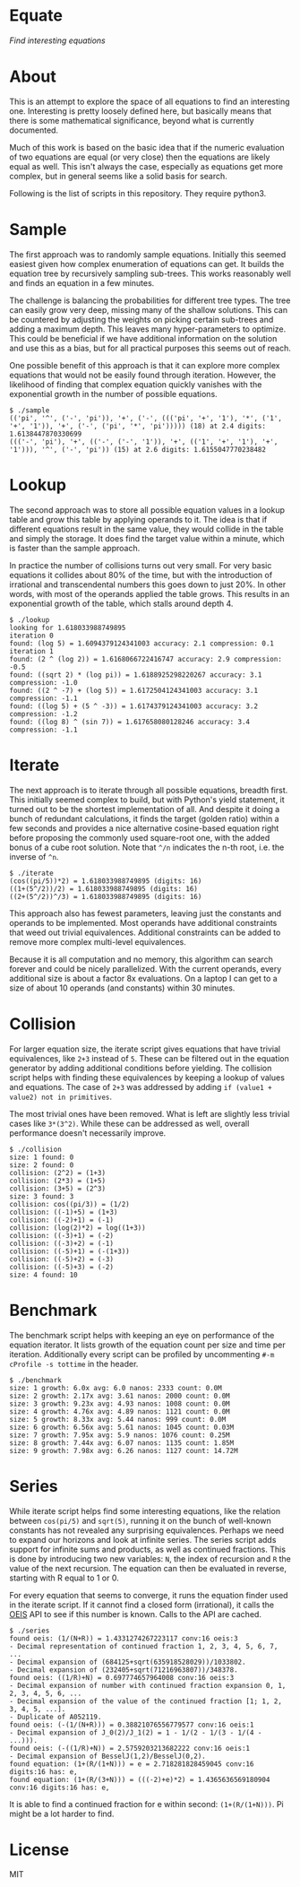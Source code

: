 Equate
======

*Find interesting equations*

# About

This is an attempt to explore the space of all equations to find an interesting one. Interesting is pretty loosely defined here, but basically means that there is some mathematical significance, beyond what is currently documented.

Much of this work is based on the basic idea that if the numeric evaluation of two equations are equal (or very close) then the equations are likely equal as well. This isn't always the case, especially as equations get more complex, but in general seems like a solid basis for search.

Following is the list of scripts in this repository. They require python3.

# Sample

The first approach was to randomly sample equations. Initially this seemed easiest given how complex enumeration of equations can get. It builds the equation tree by recursively sampling sub-trees. This works reasonably well and finds an equation in a few minutes.

The challenge is balancing the probabilities for different tree types. The tree can easily grow very deep, missing many of the shallow solutions. This can be countered by adjusting the weights on picking certain sub-trees and adding a maximum depth. This leaves many hyper-parameters to optimize. This could be beneficial if we have additional information on the solution and use this as a bias, but for all practical purposes this seems out of reach.

One possible benefit of this approach is that it can explore more complex equations that would not be easily found through iteration. However, the likelihood of finding that complex equation quickly vanishes with the exponential growth in the number of possible equations.

```
$ ./sample
(('pi', '^', ('-', 'pi')), '+', ('-', ((('pi', '+', '1'), '*', ('1', '+', '1')), '+', ('-', ('pi', '*', 'pi'))))) (18) at 2.4 digits: 1.6138447870330699
((('-', 'pi'), '+', (('-', ('-', '1')), '+', (('1', '+', '1'), '+', '1'))), '^', ('-', 'pi')) (15) at 2.6 digits: 1.6155047770238482
```

# Lookup

The second approach was to store all possible equation values in a lookup table and grow this table by applying operands to it. The idea is that if different equations result in the same value, they would collide in the table and simply the storage. It does find the target value within a minute, which is faster than the sample approach.

In practice the number of collisions turns out very small. For very basic equations it collides about 80% of the time, but with the introduction of irrational and transcendental numbers this goes down to just 20%. In other words, with most of the operands applied the table grows. This results in an exponential growth of the table, which stalls around depth 4.

```
$ ./lookup
looking for 1.618033988749895
iteration 0
found: (log 5) = 1.6094379124341003 accuracy: 2.1 compression: 0.1
iteration 1
found: (2 ^ (log 2)) = 1.6168066722416747 accuracy: 2.9 compression: -0.5
found: ((sqrt 2) * (log pi)) = 1.6188925298220267 accuracy: 3.1 compression: -1.0
found: ((2 ^ -7) + (log 5)) = 1.6172504124341003 accuracy: 3.1 compression: -1.1
found: ((log 5) + (5 ^ -3)) = 1.6174379124341003 accuracy: 3.2 compression: -1.2
found: ((log 8) ^ (sin 7)) = 1.617658080128246 accuracy: 3.4 compression: -1.1
```

# Iterate

The next approach is to iterate through all possible equations, breadth first. This initially seemed complex to build, but with Python's yield statement, it turned out to be the shortest implementation of all. And despite it doing a bunch of redundant calculations, it finds the target (golden ratio) within a few seconds and provides a nice alternative cosine-based equation right before proposing the commonly used square-root one, with the added bonus of a cube root solution. Note that `^/n` indicates the n-th root, i.e. the inverse of `^n`.

```
$ ./iterate
(cos((pi/5))*2) = 1.618033988749895 (digits: 16)
((1+(5^/2))/2) = 1.618033988749895 (digits: 16)
((2+(5^/2))^/3) = 1.618033988749895 (digits: 16)
```

This approach also has fewest parameters, leaving just the constants and operands to be implemented. Most operands have additional constraints that weed out trivial equivalences. Additional constraints can be added to remove more complex multi-level equivalences.

Because it is all computation and no memory, this algorithm can search forever and could be nicely parallelized. With the current operands, every additional size is about a factor 8x evaluations. On a laptop I can get to a size of about 10 operands (and constants) within 30 minutes.

# Collision

For larger equation size, the iterate script gives equations that have trivial equivalences, like `2+3` instead of `5`. These can be filtered out in the equation generator by adding additional conditions before yielding. The collision script helps with finding these equivalences by keeping a lookup of values and equations. The case of `2+3` was addressed by adding `if (value1 + value2) not in primitives`.

The most trivial ones have been removed. What is left are slightly less trivial cases like `3*(3^2)`. While these can be addressed as well, overall performance doesn't necessarily improve.

```
$ ./collision
size: 1 found: 0
size: 2 found: 0
collision: (2^2) = (1+3)
collision: (2*3) = (1+5)
collision: (3+5) = (2^3)
size: 3 found: 3
collision: cos((pi/3)) = (1/2)
collision: ((-1)+5) = (1+3)
collision: ((-2)+1) = (-1)
collision: (log(2)*2) = log((1+3))
collision: ((-3)+1) = (-2)
collision: ((-3)+2) = (-1)
collision: ((-5)+1) = (-(1+3))
collision: ((-5)+2) = (-3)
collision: ((-5)+3) = (-2)
size: 4 found: 10
```

# Benchmark

The benchmark script helps with keeping an eye on performance of the equation iterator. It lists growth of the equation count per size and time per iteration. Additionally every script can be profiled by uncommenting `#-m cProfile -s tottime` in the header.

```
$ ./benchmark
size: 1 growth: 6.0x avg: 6.0 nanos: 2333 count: 0.0M
size: 2 growth: 2.17x avg: 3.61 nanos: 2000 count: 0.0M
size: 3 growth: 9.23x avg: 4.93 nanos: 1008 count: 0.0M
size: 4 growth: 4.76x avg: 4.89 nanos: 1121 count: 0.0M
size: 5 growth: 8.33x avg: 5.44 nanos: 999 count: 0.0M
size: 6 growth: 6.56x avg: 5.61 nanos: 1045 count: 0.03M
size: 7 growth: 7.95x avg: 5.9 nanos: 1076 count: 0.25M
size: 8 growth: 7.44x avg: 6.07 nanos: 1135 count: 1.85M
size: 9 growth: 7.98x avg: 6.26 nanos: 1127 count: 14.72M
```

# Series

While iterate script helps find some interesting equations, like the relation between `cos(pi/5)` and `sqrt(5)`, running it on the bunch of well-known constants has not revealed any surprising equivalences. Perhaps we need to expand our horizons and look at infinite series. The series script adds support for infinite sums and products, as well as continued fractions. This is done by introducing two new variables: `N`, the index of recursion and `R` the value of the next recursion. The equation can then be evaluated in reverse, starting with R equal to 1 or 0.

For every equation that seems to converge, it runs the equation finder used in the iterate script. If it cannot find a closed form (irrational), it calls the [OEIS](https://oeis.org/) API to see if this number is known. Calls to the API are cached.

```
$ ./series
found oeis: (1/(N+R)) = 1.4331274267223117 conv:16 oeis:3
- Decimal representation of continued fraction 1, 2, 3, 4, 5, 6, 7, ...
- Decimal expansion of (684125+sqrt(635918528029))/1033802.
- Decimal expansion of (232405+sqrt(71216963807))/348378.
found oeis: ((1/R)+N) = 0.697774657964008 conv:16 oeis:3
- Decimal expansion of number with continued fraction expansion 0, 1, 2, 3, 4, 5, 6, ...
- Decimal expansion of the value of the continued fraction [1; 1, 2, 3, 4, 5, ...].
- Duplicate of A052119.
found oeis: (-(1/(N+R))) = 0.38821076556779577 conv:16 oeis:1
- Decimal expansion of J_0(2)/J_1(2) = 1 - 1/(2 - 1/(3 - 1/(4 - ...))).
found oeis: (-((1/R)+N)) = 2.5759203213682222 conv:16 oeis:1
- Decimal expansion of BesselJ(1,2)/BesselJ(0,2).
found equation: (1+(R/(1+N))) = e = 2.718281828459045 conv:16 digits:16 has: e,
found equation: (1+(R/(3+N))) = (((-2)+e)*2) = 1.4365636569180904 conv:16 digits:16 has: e,
```

It is able to find a continued fraction for e within second: `(1+(R/(1+N)))`. Pi might be a lot harder to find.

# License

MIT
